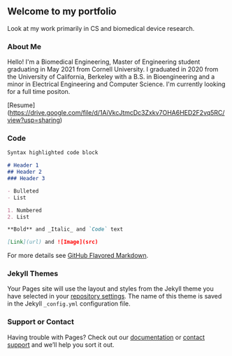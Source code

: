 ## Welcome to my portfolio
Look at my work primarily in CS and biomedical device research. 

### About Me
Hello! I'm a Biomedical Engineering, Master of Engineering student graduating in May 2021 from Cornell University. 
I graduated in 2020 from the University of California, Berkeley with a B.S. in Bioengineering and a minor in Electrical Engineering and Computer Science.
I'm currently looking for a full time positon.

[Resume] (https://drive.google.com/file/d/1AiVkcJtmcDc3Zxkv7OHA6HED2F2vq5RC/view?usp=sharing)

### Code

```markdown
Syntax highlighted code block

# Header 1
## Header 2
### Header 3

- Bulleted
- List

1. Numbered
2. List

**Bold** and _Italic_ and `Code` text

[Link](url) and ![Image](src)
```

For more details see [GitHub Flavored Markdown](https://guides.github.com/features/mastering-markdown/).

### Jekyll Themes

Your Pages site will use the layout and styles from the Jekyll theme you have selected in your [repository settings](https://github.com/sbcarlton/sbcarlton.github.io/settings). The name of this theme is saved in the Jekyll `_config.yml` configuration file.

### Support or Contact

Having trouble with Pages? Check out our [documentation](https://docs.github.com/categories/github-pages-basics/) or [contact support](https://support.github.com/contact) and we’ll help you sort it out.
